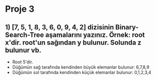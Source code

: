 # Proje 3

## 1) [7, 5, 1, 8, 3, 6, 0, 9, 4, 2] dizisinin Binary-Search-Tree aşamalarını yazınız. Örnek: root x'dir. root'un sağından y bulunur. Solunda z bulunur vb.

- Root 5'dir. 
- Düğümün sağ tarafında kendinden büyük elemanlar bulunur: 6,7,8,9
- Düğümün sol tarafında kendinden küçük elemanlar bulunur: 0,1,2,3,4